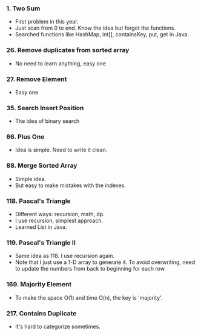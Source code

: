### 1. Two Sum 
* First problem in this year.
* Just scan from 0 to end. Know the idea but forgot the functions. 
* Searched functions like HashMap, int[], containsKey, put, get in Java. 

### 26. Remove duplicates from sorted array 
* No need to learn anything, easy one

### 27. Remove Element 
* Easy one

### 35. Search Insert Position 
* The idea of binary search 

### 66. Plus One 
* Idea is simple. Need to write it clean.

### 88. Merge Sorted Array 
* Simple idea.
* But easy to make mistakes with the indexes. 

### 118. Pascal's Triangle 
* Different ways: recursion, math, dp.
* I use recursion, simplest approach.
* Learned List<Integer> in Java. 

### 119. Pascal's Triangle II 
* Same idea as 118. I use recursion again.
* Note that I just use a 1-D array to generate it. To avoid overwriting, need to update the numbers from back to beginning for each row. 

### 169. Majority Element 
* To make the space O(1) and time O(n), the key is 'majority'.

### 217. Contains Duplicate 
* It's hard to categorize sometimes. 

